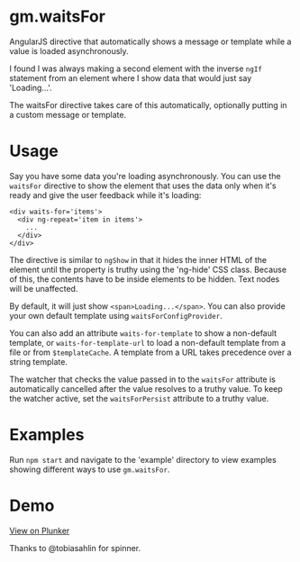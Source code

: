 # gm.waitsFor

AngularJS directive that automatically shows a message or template while a value is loaded asynchronously.

I found I was always making a second element with the inverse `ngIf` statement from an element where I show data that would just say 'Loading...'.

The waitsFor directive takes care of this automatically, optionally putting in a custom message or template.

# Usage

Say you have some data you're loading asynchronously. You can use the `waitsFor` directive to show the element that uses the data only when it's ready and give the user feedback while it's loading:

    <div waits-for='items'>
      <div ng-repeat='item in items'>
        ...
      </div>
    </div>

The directive is similar to `ngShow` in that it hides the inner HTML of the element until the property is truthy using the 'ng-hide' CSS class. Because of this, the contents have to be inside elements to be hidden. Text nodes will be unaffected.

By default, it will just show `<span>Loading...</span>`. You can also provide your own default template using `waitsForConfigProvider`.

You can also add an attribute `waits-for-template` to show a non-default template, or `waits-for-template-url` to load a non-default template from a file or from `$templateCache`. A template from a URL takes precedence over a string template.

The watcher that checks the value passed in to the `waitsFor` attribute is automatically cancelled after the value resolves to a truthy value. To keep the watcher active, set the `waitsForPersist` attribute to a truthy value.

# Examples

Run `npm start` and navigate to the 'example' directory to view examples showing different ways to use `gm.waitsFor`.

# Demo
[View on Plunker](http://plnkr.co/edit/oS1nUW?p=preview)

Thanks to @tobiasahlin for spinner.
